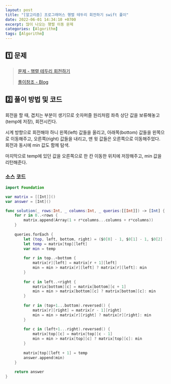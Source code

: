 ```yaml
---
layout: post
title: "[알고리즘] 프로그래머스 행렬 테두리 회전하기 swift 풀이"
date: 2022-06-01 14:34:10 +0700
excerpt: 많이 나오는 행렬 이동 문제
categories: [Algorithm]
tags: [Algorithm]
---
```


## **1️⃣ 문제**

> [문제 - 행렬 테두리 회전하기](https://programmers.co.kr/learn/courses/30/lessons/77485)
>
> [풀이참조 - Blog](https://roomedia.tistory.com/entry/%ED%94%84%EB%A1%9C%EA%B7%B8%EB%9E%98%EB%A8%B8%EC%8A%A4-%ED%96%89%EB%A0%AC-%ED%85%8C%EB%91%90%EB%A6%AC-%ED%9A%8C%EC%A0%84%ED%95%98%EA%B8%B0-2021-Dev-Matching-%EC%9B%B9-%EB%B0%B1%EC%97%94%EB%93%9C-%EA%B0%9C%EB%B0%9C)

## 2️⃣ 풀이 방법 및 코드

회전을 할 때, 겹치는 부분이 생기므로 숫자퍼즐 원리처럼 좌측 상단 값을 보류해놓고(temp에 저장), 회전시킨다.

시계 방향으로 회전해야 하니 왼쪽(left) 값들을 올리고, 아래쪽(bottom) 값들을 왼쪽으로 이동해주고, 오른쪽(right) 값들을 내리고, 맨 윗 값들은 오른쪽으로 이동해주었다. 회전과 동시에 min 값도 함께 탐색.

마지막으로 temp에 있던 값을 오른쪽으로 한 칸 이동한 위치에 저장해주고, min 값을 리턴해준다.

### 소스 코드

``` swift
import Foundation

var matrix = [[Int]]()  
var answer = [Int]()

func solution(_ rows:Int, _ columns:Int, _ queries:[[Int]]) -> [Int] {
    for r in 0..<rows {
        matrix.append(Array(1 + r*columns...columns + r*columns))
    }
    
    queries.forEach {
        let (top, left, bottom, right) = ($0[0] - 1, $0[1] - 1, $0[2] - 1, $0[3] - 1)
        let temp = matrix[top][left]
        var min = temp
        
        for r in top..<bottom {
            matrix[r][left] = matrix[r + 1][left]
            min = min > matrix[r][left] ? matrix[r][left]: min
        }
        
        for c in left..<right {
            matrix[bottom][c] = matrix[bottom][c + 1]
            min = min > matrix[bottom][c] ? matrix[bottom][c]: min
        }
        
        for r in (top+1...bottom).reversed() {
            matrix[r][right] = matrix[r - 1][right]
            min = min > matrix[r][right] ? matrix[r][right]: min
        }
        
        for c in (left+1...right).reversed() {
            matrix[top][c] = matrix[top][c - 1]
            min = min > matrix[top][c] ? matrix[top][c]: min
        }
        
        matrix[top][left + 1] = temp
        answer.append(min)
    }
    
    return answer
}
```
